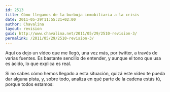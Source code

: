 ```yaml
---
id: 2513
title: Cómo llegamos de la burbuja inmobiliaria a la crisis
date: 2011-05-29T11:55:21+02:00
author: Chavalina
layout: revision
guid: http://www.chavalina.net/2011/05/29/2510-revision-3/
permalink: /2011/05/29/2510-revision-3/
---
```

Aquí os dejo un vídeo que me llegó, una vez más, por twitter, a través de varias fuentes. Es bastante sencillo de entender, y aunque el tono que usa es ácido, lo que explica es real.

Si no sabes cómo hemos llegado a esta situación, quizá este vídeo te pueda dar alguna pista, y, sobre todo, analiza en qué parte de la cadena estás tú, porque todos estamos:

<p class="mm">
</p>